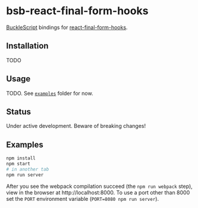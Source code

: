 # bsb-react-final-form-hooks

[BuckleScript](https://bucklescript.github.io/) bindings for [react-final-form-hooks](https://github.com/final-form/react-final-form-hooks#validate--valueany--any).

## Installation
TODO

## Usage
TODO. See [`examples`](./examples) folder for now.

## Status
Under active development. Beware of breaking changes!

## Examples

```sh
npm install
npm start
# in another tab
npm run server
```

After you see the webpack compilation succeed (the `npm run webpack` step), view in the browser at http://localhost:8000. To use a port other than 8000 set the `PORT` environment variable (`PORT=8080 npm run server`).

